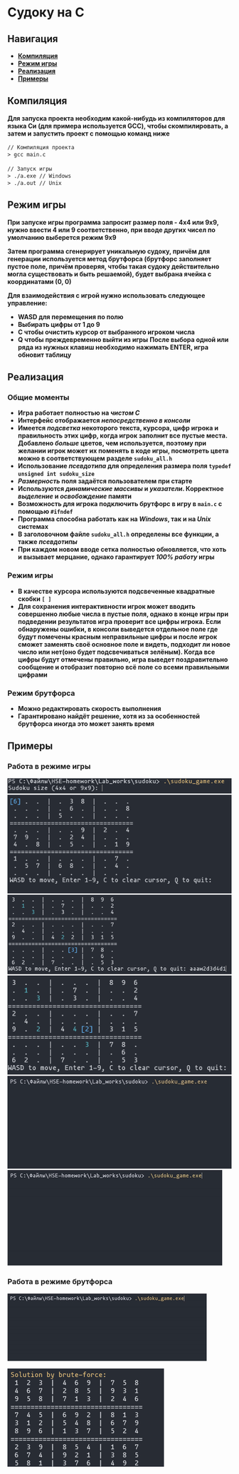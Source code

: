 
# Судоку на  C

## Навигация
- [**Компиляция**](#Компиляция)
- [**Режим игры**](#Режим-игры)
- [**Реализация**](#Реализация)
- [**Примеры**](#Примеры)
## Компиляция
**Для запуска проекта необходим какой-нибудь из компиляторов для языка Си (для примера используется GCC), чтобы скомпилировать, а затем и запустить проект с помощью команд ниже**
```
// Компиляция проекта
> gcc main.c

// Запуск игры
> ./a.exe // Windows
> ./a.out // Unix
```
## Режим игры
**При запуске игры программа запросит размер поля - 4x4 или 9x9, нужно ввести 4 или 9 соответственно, при вводе других чисел по умолчанию выберется режим 9x9**

**Затем программа сгенерирует уникальную судоку, причём для генерации используется метод брутфорса (брутфорс заполняет пустое поле, причём проверяя, чтобы такая судоку действительно могла существовать и быть решаемой), будет выбрана ячейка с координатами (0, 0)**

**Для взаимодействия с игрой нужно использовать следующее управление:**
- **WASD для перемещения по полю**
- **Выбирать цифры от 1 до 9**
- **C чтобы очистить курсор от выбранного игроком числа**
- **Q чтобы преждевременно выйти из игры**
**После выбора одной или ряда из нужных клавиш необходимо нажимать ENTER, игра обновит таблицу**
## Реализация
### Общие моменты
- **Игра работает полностью на *чистом C***
- **Интерфейс отображается *непосредственно в консоли***
- **Имеется *подсветка* некоторого текста, курсора, цифр игрока и правильность этих цифр, когда игрок заполнит все пустые места. Добавлено *больше* цветов, чем используется, поэтому при желании игрок может их поменять в коде игры, посмотреть цвета можно в соответствующем разделе `sudoku_all.h`**
- **Использование *псевдотипа* для определения размера поля `typedef unsigned int sudoku_size`**
- ***Размерность* поля задаётся пользователем при старте**
- **Используются *динамические массивы* и *указатели*. Корректное *выделение* и *освобождение* памяти**
- **Возможность для игрока подключить брутфорс в игру в `main.c` с помощью `#ifndef`**
- **Программа способна работать как на *Windows*, так и на *Unix* системах**
- **В заголовочном файле `sudoku_all.h` определены все функции, а также *псевдотипы***
- **При каждом новом вводе сетка полностью обновляется, что хоть и вызывает мерцание, однако гарантирует *100% работу* игры**

### Режим игры
- **В качестве курсора используются подсвеченные квадратные скобки `[ ]`**
- **Для сохранения интерактивности игрок может вводить совершенно любые числа в пустые поля, однако в конце игры при подведении результатов игра проверит все цифры игрока. Если обнаружены ошибки, в консоли выведется отдельное поле где будут помечены красным неправильные цифры и после игрок сможет заменять своё основное поле и видеть, подходит ли новое число или нет(оно будет подсвечиваться зелёным). Когда все цифры будут отмечены правильно, игра выведет поздравительно сообщение и отобразит повторно всё поле со всеми правильными цифрами**


### Режим брутфорса
- **Можно редактировать скорость выполнения**
- **Гарантировано найдёт решение, хотя из за особенностей брутфорса иногда это может занять время**

## Примеры
### Работа в режиме игры

![](./media/2.png) ![](./media/1.png)
![](./media/3.png) ![](./media/4.png)
![](./media/1.gif) ![](./media/2.gif)
### Работа в режиме брутфорса
![](./media/3.gif)

![](./media/5.png) 
